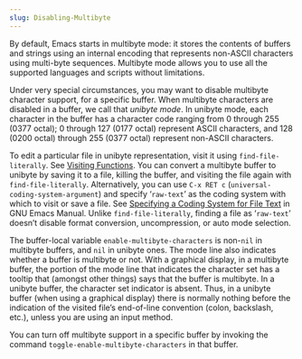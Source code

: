 ```yaml
---
slug: Disabling-Multibyte
---
```


By default, Emacs starts in multibyte mode: it stores the contents of buffers and strings using an internal encoding that represents non-ASCII characters using multi-byte sequences. Multibyte mode allows you to use all the supported languages and scripts without limitations.

Under very special circumstances, you may want to disable multibyte character support, for a specific buffer. When multibyte characters are disabled in a buffer, we call that *unibyte mode*. In unibyte mode, each character in the buffer has a character code ranging from 0 through 255 (0377 octal); 0 through 127 (0177 octal) represent ASCII characters, and 128 (0200 octal) through 255 (0377 octal) represent non-ASCII characters.

To edit a particular file in unibyte representation, visit it using `find-file-literally`. See [Visiting Functions](Visiting-Functions). You can convert a multibyte buffer to unibyte by saving it to a file, killing the buffer, and visiting the file again with `find-file-literally`. Alternatively, you can use `C-x RET c` (`universal-coding-system-argument`) and specify ‘`raw-text`’ as the coding system with which to visit or save a file. See [Specifying a Coding System for File Text](https://www.gnu.org/software/emacs/manual/html_mono/emacs.html#Text-Coding) in GNU Emacs Manual. Unlike `find-file-literally`, finding a file as ‘`raw-text`’ doesn’t disable format conversion, uncompression, or auto mode selection.

The buffer-local variable `enable-multibyte-characters` is non-`nil` in multibyte buffers, and `nil` in unibyte ones. The mode line also indicates whether a buffer is multibyte or not. With a graphical display, in a multibyte buffer, the portion of the mode line that indicates the character set has a tooltip that (amongst other things) says that the buffer is multibyte. In a unibyte buffer, the character set indicator is absent. Thus, in a unibyte buffer (when using a graphical display) there is normally nothing before the indication of the visited file’s end-of-line convention (colon, backslash, etc.), unless you are using an input method.

You can turn off multibyte support in a specific buffer by invoking the command `toggle-enable-multibyte-characters` in that buffer.
